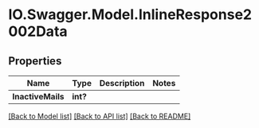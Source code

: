 # IO.Swagger.Model.InlineResponse2002Data
## Properties

Name | Type | Description | Notes
------------ | ------------- | ------------- | -------------
**InactiveMails** | **int?** |  | 

[[Back to Model list]](../README.md#documentation-for-models) [[Back to API list]](../README.md#documentation-for-api-endpoints) [[Back to README]](../README.md)

